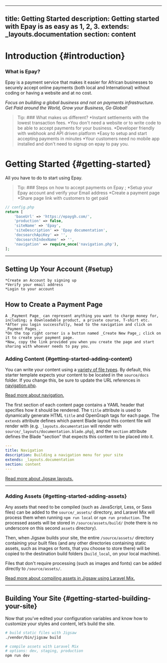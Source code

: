 
---
title: Getting Started
description: Getting started with Epay is as easy as 1, 2, 3.
extends: _layouts.documentation
section: content
---

# Introduction {#introduction}
 ### What is Epay?
 Epay is a payment service that makes it easier for African businesses to securely accept online payments (both local and International) without coding or having a website and at no cost.

 _Focus on building a global business and not on payments infrastructure. Get Paid around the World, Grow your Business, Go Global!_

 > Tip: ### What makes us different?
    *Instant settlements with the lowest transaction fees.
    *You don't need a website or to write code to be able to accept payments for your business.
    *Developer friendly with webhook and API driven platform
    *Easy to setup and start accepting payments in minutes
    *Your customers need no mobile app installed and don't need to signup on epay to pay you.

# Getting Started {#getting-started}

All you have to do to start using Epay.

> Tip: ### Steps on how to accept payments on Epay ;
    *Setup your Epay account and verify your Email address
    *Create a payment page
    *Share page link with customers to get paid
    

```php
// config.php
return [
    'baseUrl' => 'https://epaygh.com/',
    'production' => false,
    'siteName' => 'Epay',
    'siteDescription' => 'Epay documentation',
    'docsearchApiKey' => '',
    'docsearchIndexName' => '',
    'navigation' => require_once('navigation.php'),
];
```


---
## Setting Up Your Account {#setup}
    *Create an Account by signing up
    *Verify your email address
    *Login to your account
    
## How to Create a Payment Page
    A _Payment Page_ can represent anything you want to charge money for, including; a downloadable product, a private course, T-shirt etc.
    *After you login successfully, head to the navigation and click on _Payment Pages_.
    *On the top right corner is a button named _Create New Page_; click on it to create your payment page.
    *Now, copy the link provided you when you create the page and start sharing with whoever needs to pay you.

### Adding Content {#getting-started-adding-content}

You can write your content using a [variety of file types](http://jigsaw.tighten.co/docs/content-other-file-types/). By default, this starter template expects your content to be located in the `source/docs` folder. If you change this, be sure to update the URL references in [navigation.php](/docs/navigation.php).

[Read more about navigation.](/docs/navigation)

The first section of each content page contains a YAML header that specifies how it should be rendered. The `title` attribute is used to dynamically generate HTML `title` and OpenGraph tags for each page. The `extends` attribute defines which parent Blade layout this content file will render with (e.g. `_layouts.documentation` will render with `source/_layouts/documentation.blade.php`), and the `section` attribute defines the Blade "section" that expects this content to be placed into it.

```yaml
---
title: Navigation
description: Building a navigation menu for your site
extends: _layouts.documentation
section: content
---
```

[Read more about Jigsaw layouts.](https://jigsaw.tighten.co/docs/content-blade/)

---

### Adding Assets {#getting-started-adding-assets}

Any assets that need to be compiled (such as JavaScript, Less, or Sass files) can be added to the `source/_assets/` directory, and Laravel Mix will process them when running `npm run local` or `npm run production`. The processed assets will be stored in `/source/assets/build/` (note there is no underscore on this second `assets` directory).

Then, when Jigsaw builds your site, the entire `/source/assets/` directory containing your built files (and any other directories containing static assets, such as images or fonts, that you choose to store there) will be copied to the destination build folders (`build_local`, on your local machine).

Files that don't require processing (such as images and fonts) can be added directly to `/source/assets/`.

[Read more about compiling assets in Jigsaw using Laravel Mix.](http://jigsaw.tighten.co/docs/compiling-assets/)

---

## Building Your Site {#getting-started-building-your-site}

Now that you’ve edited your configuration variables and know how to customize your styles and content, let’s build the site.

```bash
# build static files with Jigsaw
./vendor/bin/jigsaw build

# compile assets with Laravel Mix
# options: dev, staging, production
npm run dev
```

